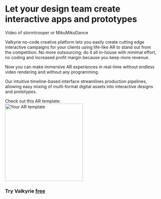 # Let your design team create interactive apps and prototypes

Video of stormtrooper or MikuMikuDance  

Valkyrie no-code creative platform lets you easily create cutting edge interactive campaigns for your clients using life-like AR to stand out from the competition. No more outsourcing; do it all in-house with minimal effort, no coding and increased profit margin because you keep more revenue.  

Now you can make immersive AR experiences in real-time without endless video rendering and without any programming.  

Our intuitive timeline-based interface streamlines production pipelines, allowing  easy mixing of multi-format digital assets into interactive designs and prototypes.  

Check out this AR template:  
<a href="https://www.talansoft.com/md/docs/VlkSamples/ar-storm-trooper"><img src= "https://cdn2.talansoft.com/ftp/img/www/Marketing-and-Creative-Agencies.jpg" alt="Your AR template" width="256"></a>  
### Try Valkyrie [**free**](https://www.talansoft.com/vlk/downloads)  